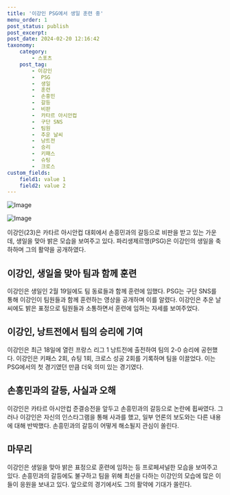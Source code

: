 ```yaml
---
title: '이강인 PSG에서 생일 훈련 중'
menu_order: 1
post_status: publish
post_excerpt: 
post_date: 2024-02-20 12:16:42
taxonomy:
    category:
        - 스포츠
    post_tag:
        - 이강인
        -  PSG
        -  생일
        -  훈련
        -  손흥민
        -  갈등
        -  비판
        -  카타르 아시안컵
        -  구단 SNS
        -  팀원
        -  추운 날씨
        -  낭트전
        -  승리
        -  키패스
        -  슈팅
        -  크로스
custom_fields:
    field1: value 1
    field2: value 2
---
```


![Image](https://imgnews.pstatic.net/image/016/2024/02/20/20240220050017_0_20240220075205239.jpg?type=w647)

![Image](https://imgnews.pstatic.net/image/016/2024/02/20/20240220050018_0_20240220075205243.gif?type=w647)

이강인(23)은 카타르 아시안컵 대회에서 손흥민과의 갈등으로 비판을 받고 있는 가운데, 생일을 맞아 밝은 모습을 보여주고 있다. 파리생제르맹(PSG)은 이강인의 생일을 축하하며 그의 활약을 공개하였다.
## 이강인, 생일을 맞아 팀과 함께 훈련
이강인은 생일인 2월 19일에도 팀 동료들과 함께 훈련에 임했다. PSG는 구단 SNS를 통해 이강인이 팀원들과 함께 훈련하는 영상을 공개하며 이를 알렸다. 이강인은 추운 날씨에도 밝은 표정으로 팀원들과 소통하면서 훈련에 임하는 자세를 보여주었다.
## 이강인, 낭트전에서 팀의 승리에 기여
이강인은 최근 18일에 열린 프랑스 리그 1 낭트전에 출전하여 팀의 2-0 승리에 공헌했다. 이강인은 키패스 2회, 슈팅 1회, 크로스 성공 2회를 기록하며 팀을 이끌었다. 이는 PSG에서의 첫 경기였던 만큼 더욱 의미 있는 경기였다.
## 손흥민과의 갈등, 사실과 오해
이강인은 카타르 아시안컵 준결승전을 앞두고 손흥민과의 갈등으로 논란에 휩싸였다. 그러나 이강인은 자신의 인스타그램을 통해 사과를 했고, 일부 언론의 보도와는 다른 내용에 대해 반박했다. 손흥민과의 갈등이 어떻게 해소될지 관심이 쏠린다.
## 마무리
이강인은 생일을 맞아 밝은 표정으로 훈련에 임하는 등 프로페셔널한 모습을 보여주고 있다. 손흥민과의 갈등에도 불구하고 팀을 위해 최선을 다하는 이강인의 모습에 많은 이들이 응원을 보내고 있다. 앞으로의 경기에서도 그의 활약에 기대가 쏠린다.

